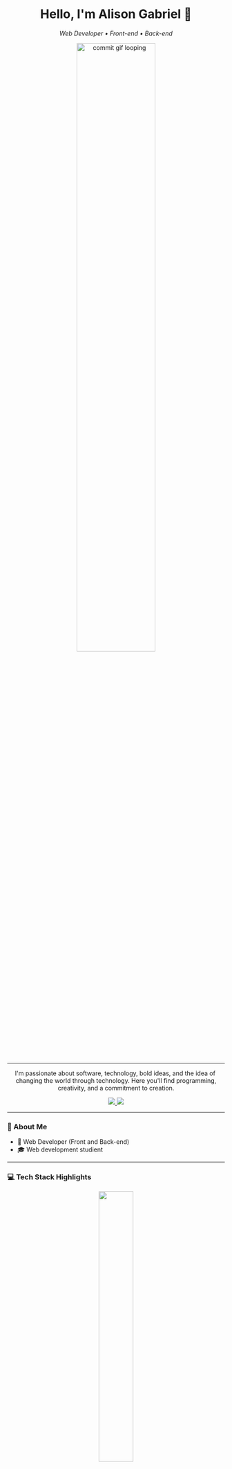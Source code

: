 <h1 align="center">Hello, I'm Alison Gabriel 👋</h1>

<p align="center">
  <em>Web Developer • Front-end • Back-end</em>
</p>

<p align="center">
  <img src="https://lh3.googleusercontent.com/rd-gg-dl/AJfQ9KTMwvErl4MYF3UaZVDSJnbaTELGUcIE_eOaFaYGDd85wqtF-bwYzw9K8-xdXwxcYve2Y82hd9Eu6N517hsW2ewP3LZPy6Tr8_juNHvfFqaXIAdAzp2_R8uDVwtDgE3ey6x7Jh_M29H9o4kdzf5JGQiMj9cXn3ULPm_6FtcJMOPbHQmgVMmySdNr_I0fMYT5w4_jVLo_nKVs_p5M61VyL76WAA7fLnoqs5MFRCCVEDqkSODIP-io8pxLPAcVZqLQE6FvdxfhDwW-XZjcBi8F4iE_UIE7PdlGi6IvQnkLkabfr6w5ushc3iduLExIGBfipxe99ORhbvKZm6Gv0K_1A8DuVNqaXsoXowepKyibdhltSx1RGxN3S6fPSoabBOLvY_8Ff4JBSA9cSLmCHWc50VbZyMD8NkH_GSTdYNZ5ZQ1g70Jv5604Gx_fzl6Xct9q1cmtXCn2UQZVwffF3egDqYkj1lfwvGVmrBBDPiBFJ7-HPgY8H6qzOMRHeCAoCqQ4wDiQSzYEFBQeQM9PiUPQiAr-M5o_I6QpnaeLQbTUbK4Q4ouBUyDprZhrZieIT0FfV3VN_p0AL7PqXapklrCd08p5AgDocWNVR9IoRpw6Hks1JYatEnuONI9GZfPS9inMP6-ecI_NkJH7y92EOvNAqr3iAwd3mW4veUWmvZj55Q7btHUJxw0XWDpeJGYd8TqpJP2ToIltPce6Vo6tnSOb8xt3Rt1bFawuvtdAc0qBrcLzC84-j5_6QZSpiEjUNrByEHhU_4wdYp8DjJNJZz6TZ4vLpi4DR0yF80kex4RHPL-RqqM9EmNJm1MKFNTPjHu-820DHcJk3Gdj5-QnVTeQtZb-C_ijs1MKU-OXyLhzk-1KrZLpzv3dGDHBiDM6Wt4xDFFy0k4q-XZNPkppFpH4zkZZATcypj32oC2gDgTw0VT1K2WFJB3n9U88f0QJ1EqXSmbQhU-a7ny5h4LRnCWyWp6Su8CSQUgWGFB-bAw-WwSU_Xvksx4BtB6TNuPjAm2WzTXv4g2PrCJTrzr1xbw2_QEj_SkDfB25KMvEzesRHCo8m1qHY9Ycix2DgXrtt_fwhnhCDcCFUYrHJJ7-nL5xwuduQ-6R604VjKU8FpCIBzKn9z2X57rjZZsiHnRIF2P7-ZL6Wu_tQviTm2gPI4b07id0RaisgXx28wBIdc9gKrc0JzsM3fVfpTaP_ctPJIijomkeGO_aRe4fuKt6ElUKfX76S0oudfVEPYsBlkIE6d_aI2gG=s1024-rj?authuser=1" width="60%" alt="commit gif looping" />
</p>

---

<p align="center">
  I'm passionate about software, technology, bold ideas, and the idea of ​​changing the world through technology. 
  Here you'll find programming, creativity, and a commitment to creation.
</p>

<p align="center">
  <a href="https://www.linkedin.com/in/Alison-Gabriel/">
    <img src="https://img.shields.io/badge/-LinkedIn-00AB33?style=flat-square&logo=Linkedin&logoColor=white">
  </a>
  <a href="mailto:odevalison@gmail.com">
    <img src="https://img.shields.io/badge/-odevalison@gmail.com-00AB33?style=flat-square&logo=Gmail&logoColor=white">
  </a>
</p>

---

### 🧠 About Me

- 🔭 Web Developer (Front and Back-end)
- 🎓 Web development studient

---

### 💻 Tech Stack Highlights

<p align="center">
  <img width="40%" src="https://github-readme-stats.vercel.app/api/top-langs/?username=Alison-Gabriel&theme=github_dark&hide_border=true&layout=compact&title_color=00ff99&icon_color=00ff99&text_color=ffffff" />
</p>

---

### 🟩 Latest Commit Energy

<p align="center">
  <img width="40%" src="https://github-readme-stats.vercel.app/api?username=Alison-Gabriel&show_icons=true&theme=github_dark&hide_border=true&title_color=00ff99&icon_color=00ff99&text_color=ffffff" />
</p>

<p align="center">
  <em>Keep building. One commit at a time.</em> 🟩
</p>






